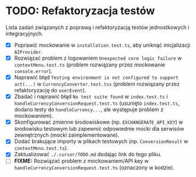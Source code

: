 # TODO: Refaktoryzacja testów

Lista zadań związanych z poprawą i refaktoryzacją testów jednostkowych i integracyjnych.

- [x] Poprawić mockowanie w `installation.test.ts`, aby uniknąć inicjalizacji `AIProvider`.
- [x] Rozwiązać problem z logowaniem `Unexpected core logic failure` w `contextMenu.test.ts` (problem rozwiązany przez mockowanie `console.error`).
- [x] Naprawić błąd `Testing environment is not configured to support act(...)` w `CurrencyConverter.test.tsx` (problem rozwiązany przez refaktoryzację do `userEvent`).
- [x] Zbadać i naprawić błąd `No test suite found` w `index.test.ts` i `handleCurrencyConversionRequest.test.ts` (usunięto `index.test.ts`, dodano testy do `handleCurrency...`, ale występuje problem z mockowaniem).
- [x] Skonfigurować zmienne środowiskowe (np. `EXCHANGERATE_API_KEY`) w środowisku testowym lub zapewnić odpowiednie mocki dla serwisów zewnętrznych (mocki zaimplementowane).
- [x] Dodać brakujące importy w plikach testowych (np. `ConversionResult` w `contextMenu.test.ts`).
- [x] Zaktualizować `./.cursor/TODO.md` dodając link do tego pliku.
- [ ] **FIXME:** Rozwiązać problem z mockowaniem/API key w `handleCurrencyConversionRequest.test.ts` (oznaczony w kodzie). 